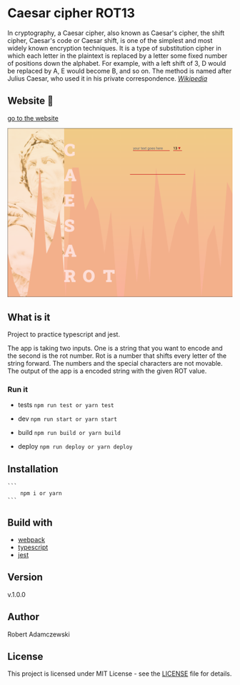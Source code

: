 # Caesar cipher ROT13

In cryptography, a Caesar cipher, also known as Caesar's cipher, the shift cipher, Caesar's code or Caesar shift, is one of the simplest and most widely known encryption techniques. It is a type of substitution cipher in which each letter in the plaintext is replaced by a letter some fixed number of positions down the alphabet. For example, with a left shift of 3, D would be replaced by A, E would become B, and so on. The method is named after Julius Caesar, who used it in his private correspondence.
_[Wikipedia](https://en.wikipedia.org/wiki/Caesar_cipher)_

## Website 🚀

[go to the website](https://rogreyroom.github.io/caesar-rot/)

![Caesar cipher website screen](src/image/caesar-rot.png)

## What is it

Project to practice typescript and jest.

The app is taking two inputs. One is a string that you want to encode and the second is the rot number. Rot is a number that shifts every letter of the string forward. The numbers and the special characters are not movable.
The output of the app is a encoded string with the given ROT value.

### Run it

* tests
```npm run test or yarn test```

* dev
```npm run start or yarn start```

* build
```npm run build or yarn build```

* deploy
```npm run deploy or yarn deploy```

## Installation

    ```
        npm i or yarn
    ```

## Build with

* [webpack](https://webpack.js.org)
* [typescript](https://typescriptlang.org)
* [jest](https://jestjs.io)

## Version

v.1.0.0

## Author

Robert Adamczewski

## License

This project is licensed under MIT License - see the [LICENSE](./LICENSE) file for details.

